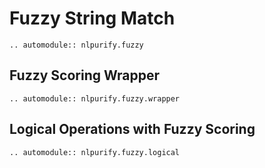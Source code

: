 # Fuzzy String Match

<div align = "justify">

```{eval-rst}
.. automodule:: nlpurify.fuzzy
```

## Fuzzy Scoring Wrapper

```{eval-rst}
.. automodule:: nlpurify.fuzzy.wrapper
```

## Logical Operations with Fuzzy Scoring

```{eval-rst}
.. automodule:: nlpurify.fuzzy.logical
```

</div>
